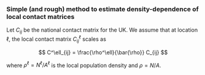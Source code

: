 ### Simple (and rough) method to estimate density-dependence of local contact matrices

Let $C_{ij}$ be the national contact matrix for the UK. We assume that at location $\ell$, the local contact matrix $C^\ell_{ij}$ scales as

$$
C^\ell_{ij} = \frac{\rho^\ell}{\bar{\rho}} C_{ij}
$$

where $\rho^\ell = N^\ell / A^\ell$ is the local population density and $\rho = N / A$.
<!--stackedit_data:
eyJoaXN0b3J5IjpbLTE2NTQxMDg1MjUsMTAyNDU3MzAxMl19
-->
